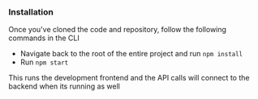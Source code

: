 ### Installation

Once you've cloned the code and repository, follow the following commands in the CLI

- Navigate back to the root of the entire project and run `npm install`
- Run `npm start`

This runs the development frontend and the API calls will connect to the backend when its running as well
